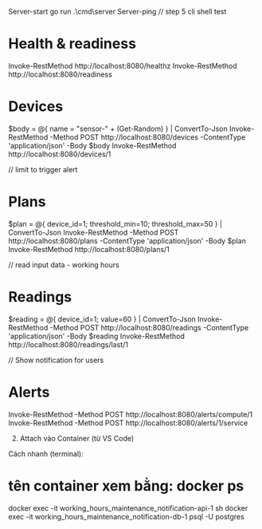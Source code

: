 Server-start
go run .\cmd\server
Server-ping
// step 5 cli shell test
# Health & readiness
Invoke-RestMethod http://localhost:8080/healthz
Invoke-RestMethod http://localhost:8080/readiness

# Devices
$body = @{ name = "sensor-" + (Get-Random) } | ConvertTo-Json
Invoke-RestMethod -Method POST http://localhost:8080/devices -ContentType 'application/json' -Body $body
Invoke-RestMethod http://localhost:8080/devices/1

// limit to trigger alert
# Plans
$plan = @{ device_id=1; threshold_min=10; threshold_max=50 } | ConvertTo-Json
Invoke-RestMethod -Method POST http://localhost:8080/plans -ContentType 'application/json' -Body $plan
Invoke-RestMethod http://localhost:8080/plans/1

// read input data - working hours
# Readings
$reading = @{ device_id=1; value=60 } | ConvertTo-Json
Invoke-RestMethod -Method POST http://localhost:8080/readings -ContentType 'application/json' -Body $reading
Invoke-RestMethod http://localhost:8080/readings/last/1

// Show notification for users
# Alerts
Invoke-RestMethod -Method POST http://localhost:8080/alerts/compute/1
Invoke-RestMethod -Method POST http://localhost:8080/alerts/1/service

2) Attach vào Container (từ VS Code)

Cách nhanh (terminal):

# tên container xem bằng: docker ps
docker exec -it working_hours_maintenance_notification-api-1 sh
docker exec -it working_hours_maintenance_notification-db-1 psql -U postgres